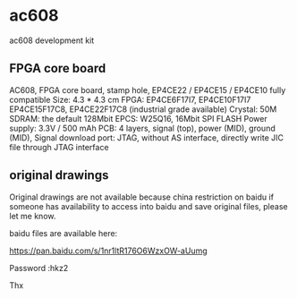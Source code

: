 # ac608
ac608 development kit

## FPGA core board
AC608, FPGA core board, stamp hole, EP4CE22 / EP4CE15 / EP4CE10 fully compatible
Size: 4.3 * 4.3 cm
FPGA: EP4CE6F17I7, EP4CE10F17I7
EP4CE15F17C8, EP4CE22F17C8 (industrial grade available)
Crystal: 50M
SDRAM: the default 128Mbit
EPCS: W25Q16, 16Mbit SPI FLASH
Power supply: 3.3V / 500 mAh
PCB: 4 layers, signal (top), power (MID), ground (MID),
Signal download port: JTAG, without AS interface, directly write JIC file through JTAG interface

## original drawings

Original drawings are not available because china restriction on baidu
if someone has availability to access into baidu and save original files, please let me know.

baidu files are available here:

https://pan.baidu.com/s/1nr1ltR176O6WzxOW-aUumg

Password :hkz2 

Thx
